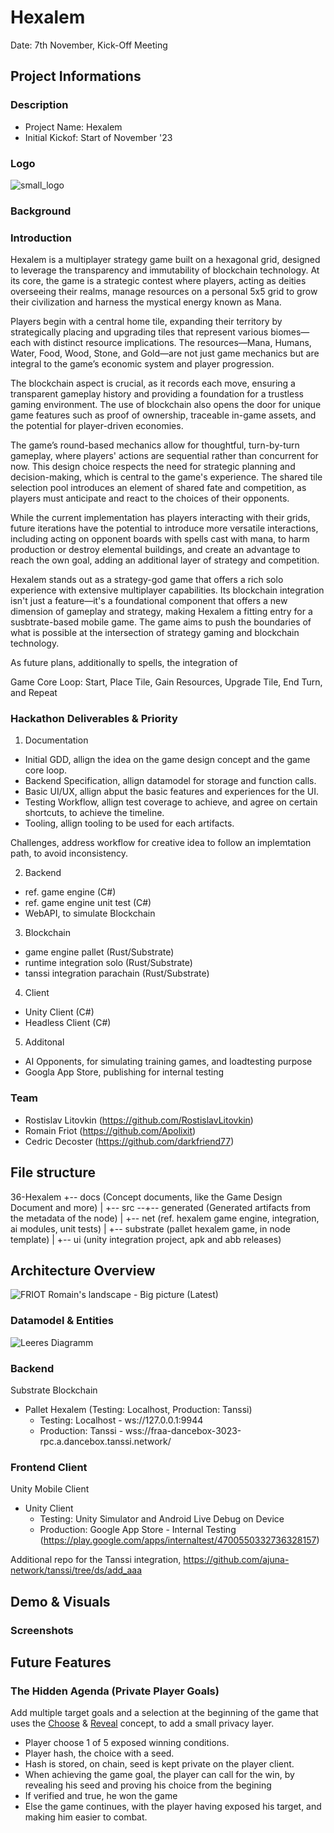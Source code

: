 # Hexalem

Date: 7th November, Kick-Off Meeting

## Project Informations

### Description
- Project Name: Hexalem
- Initial Kickof: Start of November '23

### Logo

![small_logo](https://github.com/SubstrateGaming/hackathon-2023-winter/assets/17710198/ef3a3811-a5a0-46c1-ba2a-cdf437df9a0f)

### Background

### Introduction

Hexalem is a multiplayer strategy game built on a hexagonal grid, designed to leverage the transparency and immutability of blockchain technology. At its core, the game is a strategic contest where players, acting as deities overseeing their realms, manage resources on a personal 5x5 grid to grow their civilization and harness the mystical energy known as Mana.

Players begin with a central home tile, expanding their territory by strategically placing and upgrading tiles that represent various biomes—each with distinct resource implications. The resources—Mana, Humans, Water, Food, Wood, Stone, and Gold—are not just game mechanics but are integral to the game’s economic system and player progression.

The blockchain aspect is crucial, as it records each move, ensuring a transparent gameplay history and providing a foundation for a trustless gaming environment. The use of blockchain also opens the door for unique game features such as proof of ownership, traceable in-game assets, and the potential for player-driven economies.

The game’s round-based mechanics allow for thoughtful, turn-by-turn gameplay, where players' actions are sequential rather than concurrent for now. This design choice respects the need for strategic planning and decision-making, which is central to the game's experience. The shared tile selection pool introduces an element of shared fate and competition, as players must anticipate and react to the choices of their opponents.

While the current implementation has players interacting with their grids, future iterations have the potential to introduce more versatile interactions, including acting on opponent boards with spells cast with mana, to harm production or destroy elemental buildings, and create an advantage to reach the own goal, adding an additional layer of strategy and competition.

Hexalem stands out as a strategy-god game that offers a rich solo experience with extensive multiplayer capabilities. Its blockchain integration isn't just a feature—it's a foundational component that offers a new dimension of gameplay and strategy, making Hexalem a fitting entry for a susbtrate-based mobile game. The game aims to push the boundaries of what is possible at the intersection of strategy gaming and blockchain technology.

As future plans, additionally to spells, the integration of 


Game Core Loop: Start, Place Tile, Gain Resources, Upgrade Tile, End Turn, and Repeat

### Hackathon Deliverables & Priority

1. Documentation
- Initial GDD, allign the idea on the game design concept and the game core loop.
- Backend Specification, allign datamodel for storage and function calls.
- Basic UI/UX, allign abput the basic features and experiences for the UI.
- Testing Workflow, allign test coverage to achieve, and agree on certain shortcuts, to achieve the timeline.
- Tooling, allign tooling to be used for each artifacts.

Challenges, address workflow for creative idea to follow an implemtation path, to avoid inconsistency.

2. Backend
- ref. game engine (C#)
- ref. game engine unit test (C#)
- WebAPI, to simulate Blockchain

3. Blockchain
- game engine pallet (Rust/Substrate)
- runtime integration solo (Rust/Substrate)
- tanssi integration parachain (Rust/Substrate)

4. Client
- Unity Client (C#)
- Headless Client (C#)

5. Additonal
- AI Opponents, for simulating training games, and loadtesting purpose
- Googla App Store, publishing for internal testing

### Team

- Rostislav Litovkin (https://github.com/RostislavLitovkin)
- Romain Friot (https://github.com/Apolixit)
- Cedric Decoster (https://github.com/darkfriend77)

## File structure

36-Hexalem
   +-- docs (Concept documents, like the Game Design Document and more)
   |
   +-- src --+-- generated (Generated artifacts from the metadata of the node)
             |
             +-- net (ref. hexalem game engine, integration, ai modules, unit tests)
             |
             +-- substrate (pallet hexalem game, in node template)
             |
             +-- ui (unity integration project, apk and abb releases)

## Architecture Overview

![FRIOT Romain's landscape - Big picture (Latest)](https://github.com/SubstrateGaming/hackathon-2023-winter/assets/17710198/4fc2323e-457f-461c-b3d0-d608b405c763)

### Datamodel & Entities

![Leeres Diagramm](https://github.com/SubstrateGaming/hackathon-2023-winter/assets/17710198/4259d92f-de42-4767-bec6-c5cf62caab76)

### Backend

Substrate Blockchain
- Pallet Hexalem (Testing: Localhost, Production: Tanssi)
  - Testing: Localhost - ws://127.0.0.1:9944
  - Production: Tanssi - wss://fraa-dancebox-3023-rpc.a.dancebox.tanssi.network/

### Frontend Client

Unity Mobile Client
- Unity Client
  - Testing: Unity Simulator and Android Live Debug on Device
  - Production: Google App Store - Internal Testing (https://play.google.com/apps/internaltest/4700550332736328157)

Additional repo for the Tanssi integration,
https://github.com/ajuna-network/tanssi/tree/ds/add_aaa

## Demo & Visuals

### Screenshots

## Future Features

### The Hidden Agenda (Private Player Goals)
Add multiple target goals and a selection at the beginning of the game that uses the [Choose](https://github.com/ajuna-network/pallet-ajuna-rps/blob/937bd81d823cea007c6ef20f48edc7c0ac752dba/src/lib.rs#L378) & [Reveal](https://github.com/ajuna-network/pallet-ajuna-rps/blob/937bd81d823cea007c6ef20f48edc7c0ac752dba/src/lib.rs#L412) concept, to add a small privacy layer.

  - Player choose 1 of 5 exposed winning conditions.
  - Player hash, the choice with a seed.
  - Hash is stored, on chain, seed is kept private on the player client.
  - When achieving the game goal, the player can call for the win, by revealing his seed and proving his choice from the begining
  - If verified and true, he won the game
  - Else the game continues, with the player having exposed his target, and making him easier to combat.
